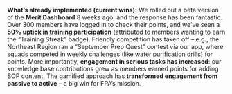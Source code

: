 **What’s already implemented (current wins):** We rolled out a beta version of the **Merit Dashboard** 8 weeks ago, and the response has been fantastic. Over 300 members have logged in to check their points, and we’ve seen a **50% uptick in training participation** (attributed to members wanting to earn the “Training Streak” badge). Friendly competition has taken off – e.g., the Northeast Region ran a “September Prep Quest” contest via our app, where squads competed in weekly challenges (like water purification drills) for points. More importantly, **engagement in serious tasks has increased**: our knowledge base contributions grew as members earned points for adding SOP content. The gamified approach has **transformed engagement from passive to active** – a big win for FPA’s mission.